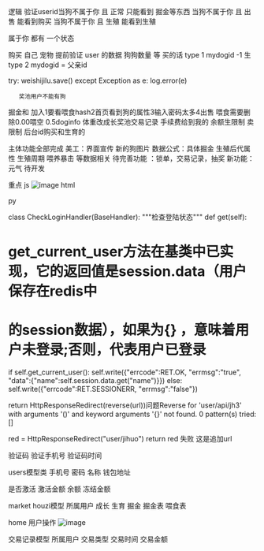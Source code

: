 逻辑
验证userid当狗不属于你 且 正常 只能看到 掘金等东西
当狗不属于你 且 出售 能看到购买
当狗不属于你 且 生殖 能看到生殖

属于你
都有
一个状态

购买 自己 宠物 提前验证
user 的数据 狗狗数量 等
买的话 type 1 mydogid -1
生 type 2 mydogid = 父亲id

try:
weishijilu.save()
except Exception as e:
log.error(e)

       奖池用户不能有狗
			 
 掘金和 加入1要看喂食hash2首页看到狗的属性3输入密码太多4出售 喂食需要删除0.00喂空 0.5doginfo 体重改成长奖池交易记录 手续费给到我的 余额生限制 卖限制 后台id购买和生育的

主体功能全部完成
美工：界面宣传 新的狗图片
数据公式：具体掘金 生殖后代属性 生殖周期 喂养暴击 等数据相关
待完善功能 ：锁单，交易记录，抽奖
新功能：元气 待开发  


重点
js
![image](https://user-images.githubusercontent.com/32411303/124714260-1d6e6680-df34-11eb-9423-3719e35f88a3.png)
html
</div>
<div class="user-info fr"><span><i class="fa fa-user fa-lg"></i></span> <a class="user-name" href="/my.html"></a></div>
</div>

py



class CheckLoginHandler(BaseHandler):
"""检查登陆状态"""
def get(self):
# get_current_user方法在基类中已实现，它的返回值是session.data（用户保存在redis中
# 的session数据），如果为{} ，意味着用户未登录;否则，代表用户已登录
if self.get_current_user():
self.write({"errcode":RET.OK, "errmsg":"true", "data":{"name":self.session.data.get("name")}})
else:
self.write({"errcode":RET.SESSIONERR, "errmsg":"false"})

return HttpResponseRedirect(reverse(url))问题Reverse for 'user/api/jh3' with arguments '()' and keyword arguments '{}' not found. 0 pattern(s) tried: []

red = HttpResponseRedirect("user/jihuo")
return red
失败 这是追加url

验证码
验证手机号
验证码时间

users模型类
手机号
密码
名称
钱包地址

是否激活
激活金额
余额
冻结金额

market
houzi模型
所属用户
成长
生育
掘金
掘金表
喂食表

home
用户操作
![image](https://user-images.githubusercontent.com/32411303/124714321-34ad5400-df34-11eb-9866-391405220405.png)

交易记录模型
所属用户
交易类型
交易时间
交易金额
